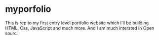 # myporfolio
This is rep to my first entry level portfolio website which I'll be building HTML, Css, JavaScript and much more.
And I am much intersted in Open sourc.
